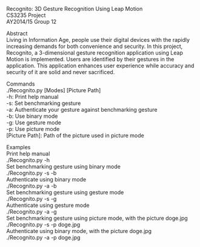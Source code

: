 Recognito: 3D Gesture Recognition Using Leap Motion  
CS3235 Project  
AY2014/15 Group 12  

Abstract  
Living in Information Age, people use their digital devices with the rapidly increasing demands for both convenience and security. In this project, Recognito, a 3-dimensional gesture recognition application using Leap Motion is implemented. Users are identified by their gestures in the application. This application enhances user experience while accuracy and security of it are solid and never sacrificed.  

Commands  
./Recognito.py [Modes] [Picture Path]  
-h: Print help manual  
-s: Set benchmarking gesture  
-a: Authenticate your gesture against benchmarking gesture  
-b: Use binary mode  
-g: Use gesture mode  
-p: Use picture mode  
[Picture Path]: Path of the picture used in picture mode  

Examples  
Print help manual  
./Recognito.py -h  
Set benchmarking gesture using binary mode  
./Recognito.py -s -b  
Authenticate using binary mode  
./Recognito.py -a -b  
Set benchmarking gesture using gesture mode  
./Recognito.py -s -g  
Authenticate using gesture mode  
./Recognito.py -a -g  
Set benchmarking gesture using picture mode, with the picture doge.jpg  
./Recognito.py -s -p doge.jpg  
Authenticate using binary mode, with the picture doge.jpg  
./Recognito.py -a -p doge.jpg  
